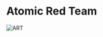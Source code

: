 # Atomic Red Team  
![ART](https://github.com/user-attachments/assets/bbe7dc66-8080-451c-8cb7-2bd187fe79c1)  


